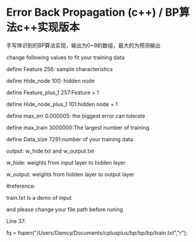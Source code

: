 Error Back Propagation (c++) / BP算法c++实现版本
====================
手写体识别的BP算法实现，输出为0~9的数组，最大的为预测输出

change following values to fit your training data


define Feature 256: sample characteristics


define Hide_node 100: hidden node


define Feature_plus_1 257:Feature + 1


define Hide_node_plus_1 101:hidden node + 1


define max_err 0.000005: the biggest error can tolerate


define max_train 3000000:The largest number of training


define Data_size 7291:number of your training data


output:
w_hide.txt and w_output.txt

w_hide: weights from input layer to hidden layer

w_output: weights from hidden layer to output layer

#reference:

train.txt is a demo of input

and please change your file path before runing

Line 37: 

fq = fopen("/Users/Damcy/Documents/cplusplus/bp/bp/bp/train.txt","r");


